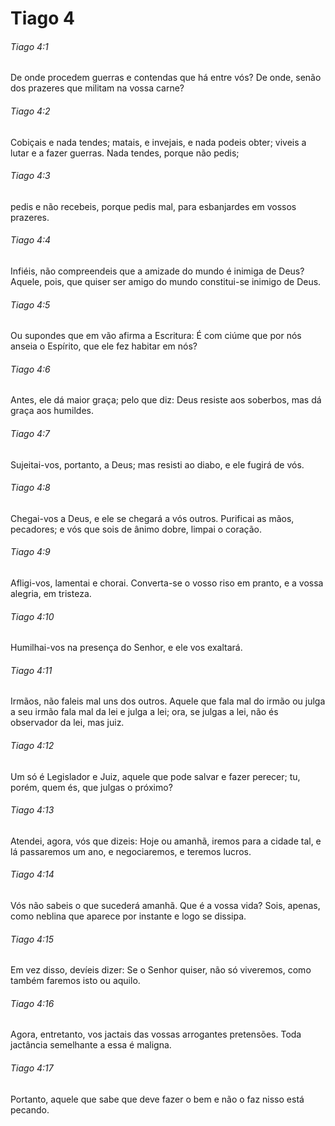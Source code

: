 # Tiago 4

###### Tiago 4:1

De onde procedem guerras e contendas que há entre vós? De onde, senão dos prazeres que militam na vossa carne?

###### Tiago 4:2

Cobiçais e nada tendes; matais, e invejais, e nada podeis obter; viveis a lutar e a fazer guerras. Nada tendes, porque não pedis;

###### Tiago 4:3

pedis e não recebeis, porque pedis mal, para esbanjardes em vossos prazeres.

###### Tiago 4:4

Infiéis, não compreendeis que a amizade do mundo é inimiga de Deus? Aquele, pois, que quiser ser amigo do mundo constitui-se inimigo de Deus.

###### Tiago 4:5

Ou supondes que em vão afirma a Escritura: É com ciúme que por nós anseia o Espírito, que ele fez habitar em nós?

###### Tiago 4:6

Antes, ele dá maior graça; pelo que diz: Deus resiste aos soberbos, mas dá graça aos humildes.

###### Tiago 4:7

Sujeitai-vos, portanto, a Deus; mas resisti ao diabo, e ele fugirá de vós.

###### Tiago 4:8

Chegai-vos a Deus, e ele se chegará a vós outros. Purificai as mãos, pecadores; e vós que sois de ânimo dobre, limpai o coração.

###### Tiago 4:9

Afligi-vos, lamentai e chorai. Converta-se o vosso riso em pranto, e a vossa alegria, em tristeza.

###### Tiago 4:10

Humilhai-vos na presença do Senhor, e ele vos exaltará.

###### Tiago 4:11

Irmãos, não faleis mal uns dos outros. Aquele que fala mal do irmão ou julga a seu irmão fala mal da lei e julga a lei; ora, se julgas a lei, não és observador da lei, mas juiz.

###### Tiago 4:12

Um só é Legislador e Juiz, aquele que pode salvar e fazer perecer; tu, porém, quem és, que julgas o próximo?

###### Tiago 4:13

Atendei, agora, vós que dizeis: Hoje ou amanhã, iremos para a cidade tal, e lá passaremos um ano, e negociaremos, e teremos lucros.

###### Tiago 4:14

Vós não sabeis o que sucederá amanhã. Que é a vossa vida? Sois, apenas, como neblina que aparece por instante e logo se dissipa.

###### Tiago 4:15

Em vez disso, devíeis dizer: Se o Senhor quiser, não só viveremos, como também faremos isto ou aquilo.

###### Tiago 4:16

Agora, entretanto, vos jactais das vossas arrogantes pretensões. Toda jactância semelhante a essa é maligna.

###### Tiago 4:17

Portanto, aquele que sabe que deve fazer o bem e não o faz nisso está pecando.


